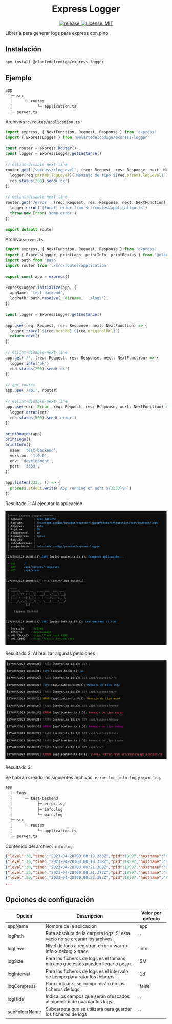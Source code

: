 <h1 align="center">Express Logger</h1>

<p align="center">
  <a href="https://github.com/ElArteDelCodigo/express-logger/releases">
    <img src="https://img.shields.io/github/v/release/ElArteDelCodigo/express-logger" alt="release">
  </a>
  <a href="https://github.com/ElArteDelCodigo/express-logger/blob/main/LICENSE">
    <img src="https://img.shields.io/github/license/ElArteDelCodigo/express-logger" alt="License: MIT" />
  </a>
</p>

Librería para generar logs para express con pino

## Instalación

```bash
npm install @elartedelcodigo/express-logger
```

## Ejemplo

```txt
app
  ├─ src
  │     └─ routes
  │           └─ application.ts
  └─ server.ts
```

Archivo `src/routes/application.ts`

```ts
import express, { NextFunction, Request, Response } from 'express'
import { ExpressLogger } from '@elartedelcodigo/express-logger'

const router = express.Router()
const logger = ExpressLogger.getInstance()

// eslint-disable-next-line
router.get('/success/:logLevel', (req: Request, res: Response, next: NextFunction) => {
  logger[req.params.logLevel](`Mensaje de tipo ${req.params.logLevel}`)
  res.status(200).send('ok')
})

// eslint-disable-next-line
router.get('/error', (req: Request, res: Response, next: NextFunction) => {
  logger.error('[local] error from src/routes/application.ts')
  throw new Error('some error')
})

export default router
```

Archivo `server.ts`

```ts
import express, { NextFunction, Request, Response } from 'express'
import { ExpressLogger, printLogo, printInfo, printRoutes } from '@elartedelcodigo/express-logger'
import path from 'path'
import router from './src/routes/application'

export const app = express()

ExpressLogger.initialize(app, {
  appName: 'test-backend',
  logPath: path.resolve(__dirname, './logs'),
})

const logger = ExpressLogger.getInstance()

app.use((req: Request, res: Response, next: NextFunction) => {
  logger.trace(`${req.method} ${req.originalUrl}`)
  return next()
})

// eslint-disable-next-line
app.get('/', (req: Request, res: Response, next: NextFunction) => {
  logger.info('ok')
  res.status(200).send('ok')
})

// api routes
app.use('/api', router)

// eslint-disable-next-line
app.use((err: Error, req: Request, res: Response, next: NextFunction) => {
  logger.error(err)
  res.status(500).send('error')
})

printRoutes(app)
printLogo()
printInfo({
  name: 'test-backend',
  version: '1.0.0',
  env: 'development',
  port: '3333',
})

app.listen(3333, () => {
  process.stdout.write(`App running on port ${3333}\n`)
})
```

Resultado 1: Al ejecutar la aplicación

![Captura 1](./assets/screen_1.png)

Resultado 2: Al realizar algunas peticiones

![Captura 2](./assets/screen_2.png)

Resultado 3:

Se habrán creado los siguientes archivos: `error.log`, `info.log` y `warn.log`.

```txt
app
  ├─ logs
  │     └─ test-backend
  │           ├─ error.log
  │           ├─ info.log
  │           └─ warn.log
  ├─ src
  │     └─ routes
  │           └─ application.ts
  └─ server.ts
```

Contenido del archivo: `info.log`

```json
{"level":30,"time":"2023-04-28T00:00:19.333Z","pid":18997,"hostname":"server","name":"test-backend","context":"print-routes.ts:14:1","msg":"Cargando aplicación..."}
{"level":30,"time":"2023-04-28T00:00:19.338Z","pid":18997,"hostname":"server","name":"test-backend","context":"print-info.ts:17:1","msg":"test-backend v1.0.0"}
{"level":30,"time":"2023-04-28T00:00:21.368Z","pid":18997,"hostname":"server","name":"test-backend","reqId":"ab168a50-e557-11ed-ba91-5504bd57ef63","context":"server.ts:22:1","msg":"ok"}
{"level":30,"time":"2023-04-28T00:00:21.372Z","pid":18997,"hostname":"server","name":"test-backend","request":{"id":"ab168a50-e557-11ed-ba91-5504bd57ef63","method":"GET","url":"/"},"response":{"statusCode":200},"response time [ms]":6,"msg":"Petición concluida - 200"}
{"level":30,"time":"2023-04-28T00:00:22.387Z","pid":18997,"hostname":"server","name":"test-backend","reqId":"abb1dff0-e557-11ed-ba91-5504bd57ef63","context":"application.ts:9:3","msg":"Mensaje de tipo info"}
...
```

## Opciones de configuración

| Opción        | Descripción                                                                    | Valor por defecto |
| ------------- | ------------------------------------------------------------------------------ | ----------------- |
| appName       | Nombre de la aplicación                                                        | 'app'             |
| logPath       | Ruta absoluta de la carpeta logs. Si esta vacio no se crearán los archvos.     | ''                |
| logLevel      | Nivel de logs a registrar. error > warn > info > debug > trace                 | 'info'            |
| logSize       | Para los ficheros de logs es el tamaño máximo que estos pueden llegar a pesar. | '5M'              |
| logInterval   | Para los ficheros de logs es el intervalo de tiempo para rotar los ficheros.   | '1d'              |
| logCompress   | Para indicar si se comprimirá o no los ficheros de logs.                       | 'false'           |
| logHide       | Indica los campos que serán ofuscados al momento de guardar los logs.          | ''                |
| subFolderName | Subcarpeta que se utilizará para guardar los ficheros de logs                  | ''                |
